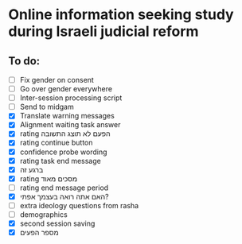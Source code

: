 # Online information seeking study during Israeli judicial reform

## To do:
- [ ] Fix gender on consent
- [ ] Go over gender everywhere
- [ ] Inter-session processing script
- [ ] Send to midgam
- [x] Translate warning messages
- [x] Alignment waiting task answer
- [x] rating הפעם לא תוצג התשובה
- [x] rating continue button
- [x] confidence probe wording
- [x] rating task end message
- [x] ברגע זה
- [x] rating מסכים מאוד
- [ ] rating end message period
- [x] האם אתה רואה בעצמך אפתי?
- [ ] extra ideology questions from rasha
- [ ] demographics
- [x] second session saving
- [x] מספר הפעים